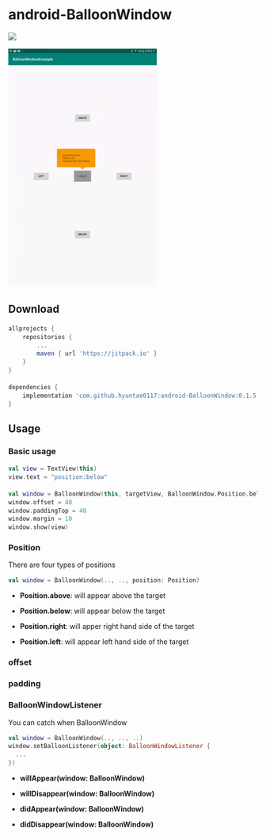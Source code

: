 # android-BalloonWindow

[![](https://jitpack.io/v/hyuntae0117/android-BalloonWindow.svg)](https://jitpack.io/#hyuntae0117/android-BalloonWindow)

<img src="screenshots/demo.gif" alt="drawing" width="300"/>

## Download

```gradle
allprojects {
    repositories {
        ...
        maven { url 'https://jitpack.io' }
    }
}

dependencies {
    implementation 'com.github.hyuntae0117:android-BalloonWindow:0.1.5'
}
```

## Usage

### Basic usage
```kotlin
val view = TextView(this)
view.text = "position:below"

val window = BalloonWindow(this, targetView, BalloonWindow.Position.below)
window.offset = 48
window.paddingTop = 40
window.margin = 10
window.show(view)
```

### Position
There are four types of positions
```kotlin
val window = BalloonWindow(.., .., position: Position)
```

- **Position.above**: will appear above the target

- **Position.below**: will appear below the target

- **Position.right**: will apper right hand side of the target

- **Position.left**: will appear left hand side of the target

### offset

### padding

### BalloonWindowListener
You can catch when BalloonWindow
```kotlin
val window = BalloonWindow(.., .., ..)
window.setBalloonListener(object: BalloonWindowListener {
  ...
})
```
- **willAppear(window: BalloonWindow)**

- **willDisappear(window: BalloonWindow)**

- **didAppear(window: BalloonWindow)**

- **didDisappear(window: BalloonWindow)**
